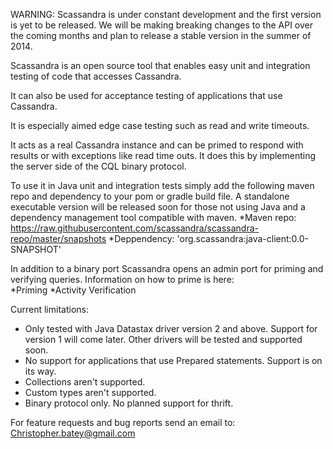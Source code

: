 WARNING: Scassandra is under constant development and the first version is yet to be released. We will be making breaking changes to the API over the coming months and plan to release a stable version in the summer of 2014.

Scassandra is an open source tool that enables easy unit and integration testing of code that accesses Cassandra. 

It can also be used for acceptance testing of applications that use Cassandra. 

It is especially aimed edge case testing such as read and write timeouts.

It acts as a real Cassandra instance and can be primed to respond with results or with exceptions like read time outs. It does this by implementing the server side of the CQL binary protocol.

To use it in Java unit and integration tests simply add the following maven repo and dependency to your pom or gradle build file. A standalone executable version will be released soon for those not using Java and a dependency management tool compatible with maven.
*Maven repo: https://raw.githubusercontent.com/scassandra/scassandra-repo/master/snapshots
*Deppendency: 'org.scassandra:java-client:0.0-SNAPSHOT'

In addition to a binary port Scassandra opens an admin port for priming and verifying queries. Information on how to prime is here:  
*Priming
*Activity Verification

Current limitations:
* Only tested with Java Datastax driver version 2 and above. Support for version 1 will come later. Other drivers will be tested and supported soon. 
* No support for applications that use Prepared statements. Support is on its way.
* Collections aren't supported.
* Custom types aren't supported.
* Binary protocol only. No planned support for thrift.

For feature requests and bug reports send an email to: Christopher.batey@gmail.com


